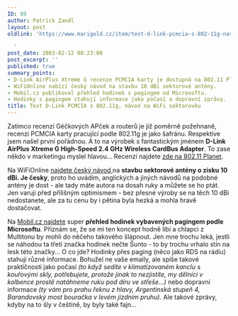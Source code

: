 ```yaml
---
ID: 89
author: Patrick Zandl
layout: post
oldlink: 'https://www.marigold.cz/item/test-d-link-pcmcia-s-802-11g-navod-na-wifi-sektorovku

  '
post_date: 2003-02-12 08:23:00
post_excerpt: ''
published: true
summary_points:
- D-Link AirPlus Xtreme G recenze PCMCIA karty je dostupná na 802.11 Planet.
- WiFiOnline nabízí český návod na stavbu 10 dBi sektorové antény.
- Mobil.cz publikoval přehled hodinek s pagingem od Microsoftu.
- Hodinky s pagingem stahují informace jako počasí a dopravní zprávy.
title: Test D-Link PCMCIA s 802.11g, návod na WiFi sektorovku
---
```


<p>
Zatímco recenzí Géčkových APček a routerů je již poměrně požehnaně, recenzi PCMCIA karty pracující podle 802.11g je jako šafránu. Respektive jsem našel první pořádnou. A to na výrobek s fantastickým jménem <STRONG>D-Link AirPlus Xtreme G High-Speed 2.4 GHz Wireless CardBus Adapter</STRONG>. To zase někdo v marketingu myslel hlavou... Recenzi najdete <A href="http://www.80211-planet.com/reviews/CD/article.php/1582351" target=_blank>zde na 802.11 Planet</A>.</p>

<p>
Na WiFiOnline <A href="http://www.elity.cz/wifi/wifionline/view.php?cisloclanku=2003021201" target=_blank>najdete český návod </A>na <STRONG>stavbu sektorové antény o zisku 10 dBi. Je česky</STRONG>, proto ho uvádím, anglických a jiných návodů na podobné antény je dost - ale tady máte autora na dosah ruky a můžete se ho ptát. Jen varuji před přílišným optimismem - bez přesné výroby se na těch 10 dBi nedostanete, ale za tu cenu by i pětina byla hezká a mohla hravě dostačovat. </p>

<p>
Na <A href="http://www.mobil.cz/mobilni_komunikace/mobilni_technologie/hodinkybillagatese030217.html" target=_blank>Mobil.cz najdete</A> super <STRONG>přehled hodinek vybavených pagingem podle Microsoftu</STRONG>. Přiznám se, že se mi ten koncept hodně líbí a chlapci z Multitonu by mohli do něčeho takového šlápnout. Jen mne trochu leká, jestli se náhodou ta třetí značka hodinek nečte Šunto - to by trochu vrhalo stín na lesk této značky... O co jde? Hodinky přes paging (něco jako RDS na rádiu) stahují různé informace. Bohužel ne vaše emaily, ale spíše takové praktičnosti jako počasí <EM>(to když sedíte v klimatizovaném kanclu s kouřovými skly, potřebujete, protože jinak to nezjistíte, my dělníci v kolbence prostě natáhneme ruku pod díru ve střeše...)</EM> nebo dopravní informace <EM>(ty vám pro prahu řeknu z hlavy, Argentinská stupeň 4, Barandovský most bouračka v levém jízdním pruhu).</EM> Ale takové zprávy, kdyby na to šly v češtině, by byly také fajn...</p>